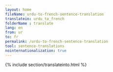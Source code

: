 ```yaml
---
layout: home
fileName: urdu-to-french-sentence-translation
translatein: urdu_to_french
folderName : translate
lang: en
from: ur
to: fr
permalink: /urdu-to-french-sentence-translation
tool: sentence-translations
nointernationalization: true
---
```

{% include section/translateinto.html %}

